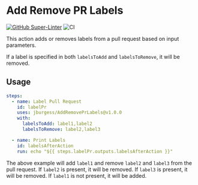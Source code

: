 # Add Remove PR Labels

[![GitHub Super-Linter](https://github.com/jburgess/AddRemovePrLabels/actions/workflows/linter.yml/badge.svg)](https://github.com/super-linter/super-linter)
![CI](https://github.com/jburgess/AddRemovePrLabels/actions/workflows/ci.yml/badge.svg)

This action adds or removes labels from a pull request based on input parameters.

If a label is specified in both `labelsToAdd` and `labelsToRemove`, it will be removed.

## Usage

```yaml
steps:
  - name: Label Pull Request
    id: labelPr
    uses: jburgess/AddRemovePrLabels@v1.0.0
    with:
      labelsToAdd: label1,label2
      labelsToRemove: label2,label3

  - name: Print Labels
    id: labelsAfterAction
    run: echo "${{ steps.labelPr.outputs.labelsAfterAction }}"
```

The above example will add `label1` and remove `label2` and `label3` from the pull request. 
If `label2` is present, it will be removed. 
If `label3` is present, it will be removed. If `label1` is not present, it will be added.
